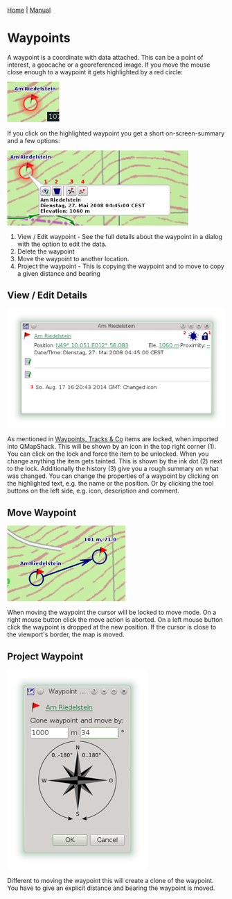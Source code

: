[Home](Home) | [Manual](DocMain)

# Waypoints

A waypoint is a coordinate with data attached. This can be a point of interest, a geocache or a georeferenced image. If you move the mouse close enough to a waypoint it gets highlighted by a red circle:

![maproom1.png](images/DocGisItemsWpt/maproom1.png)

If you click on the highlighted waypoint you get a short on-screen-summary and a few options:

![maproom2.png](images/DocGisItemsWpt/maproom2.png)

1. View / Edit waypoint - See the full details about the waypoint in a dialog with the option to edit the data.
2. Delete the waypoint
3. Move the waypoint to another location.
4. Project the waypoint - This is copying the waypoint and to move to copy a given distance and bearing

## View / Edit Details

![maproom3.png](images/DocGisItemsWpt/maproom3.png)

As mentioned in [Waypoints, Tracks & Co](DocGisItems) items are locked, when imported into QMapShack. This will be shown by an icon in the top right corner (1). You can click on the lock and force the item to be unlocked. When you change anything the item gets tainted. This is shown by the ink dot (2) next to the lock. Additionally the history (3) give you a rough summary on what was changed. You can change the properties of a waypoint by clicking on the highlighted text, e.g. the name or the position. Or by clicking the tool buttons on the left side, e.g. icon, description and comment.

## Move Waypoint

![maproom4.png](images/DocGisItemsWpt/maproom4.png)

When moving the waypoint the cursor will be locked to move mode. On a right mouse button click the move action is aborted. On a left mouse button click the waypoint is dropped at the new position. If the cursor is close to the viewport's border, the map is moved.

## Project Waypoint

![maproom5.png](images/DocGisItemsWpt/maproom5.png)

Different to moving the waypoint this will create a clone of the waypoint. You have to give an explicit distance and bearing the waypoint is moved.
